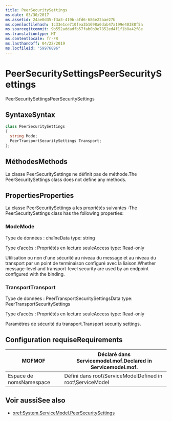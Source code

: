 ```yaml
---
title: PeerSecuritySettings
ms.date: 03/30/2017
ms.assetid: 24ae0d35-f3a3-419b-afd6-686e22aae27b
ms.openlocfilehash: 1c33e1ce710fea3b1698a6dab47a199e40388f5a
ms.sourcegitcommit: 9b552addadfb57fab0b9e7852ed4f1f1b8a42f8e
ms.translationtype: HT
ms.contentlocale: fr-FR
ms.lasthandoff: 04/22/2019
ms.locfileid: "59976896"
---
```

# <a name="peersecuritysettings"></a><span data-ttu-id="36122-102">PeerSecuritySettings</span><span class="sxs-lookup"><span data-stu-id="36122-102">PeerSecuritySettings</span></span>
<span data-ttu-id="36122-103">PeerSecuritySettings</span><span class="sxs-lookup"><span data-stu-id="36122-103">PeerSecuritySettings</span></span>  
  
## <a name="syntax"></a><span data-ttu-id="36122-104">Syntaxe</span><span class="sxs-lookup"><span data-stu-id="36122-104">Syntax</span></span>  
  
```csharp
class PeerSecuritySettings  
{  
  string Mode;  
  PeerTransportSecuritySettings Transport;  
};  
```  
  
## <a name="methods"></a><span data-ttu-id="36122-105">Méthodes</span><span class="sxs-lookup"><span data-stu-id="36122-105">Methods</span></span>  
 <span data-ttu-id="36122-106">La classe PeerSecuritySettings ne définit pas de méthode.</span><span class="sxs-lookup"><span data-stu-id="36122-106">The PeerSecuritySettings class does not define any methods.</span></span>  
  
## <a name="properties"></a><span data-ttu-id="36122-107">Properties</span><span class="sxs-lookup"><span data-stu-id="36122-107">Properties</span></span>  
 <span data-ttu-id="36122-108">La classe PeerSecuritySettings a les propriétés suivantes :</span><span class="sxs-lookup"><span data-stu-id="36122-108">The PeerSecuritySettings class has the following properties:</span></span>  
  
### <a name="mode"></a><span data-ttu-id="36122-109">Mode</span><span class="sxs-lookup"><span data-stu-id="36122-109">Mode</span></span>  
 <span data-ttu-id="36122-110">Type de données : chaîne</span><span class="sxs-lookup"><span data-stu-id="36122-110">Data type: string</span></span>  
  
 <span data-ttu-id="36122-111">Type d’accès : Propriétés en lecture seule</span><span class="sxs-lookup"><span data-stu-id="36122-111">Access type: Read-only</span></span>  
  
 <span data-ttu-id="36122-112">Utilisation ou non d'une sécurité au niveau du message et au niveau du transport par un point de terminaison configuré avec la liaison.</span><span class="sxs-lookup"><span data-stu-id="36122-112">Whether message-level and transport-level security are used by an endpoint configured with the binding.</span></span>  
  
### <a name="transport"></a><span data-ttu-id="36122-113">Transport</span><span class="sxs-lookup"><span data-stu-id="36122-113">Transport</span></span>  
 <span data-ttu-id="36122-114">Type de données : PeerTransportSecuritySettings</span><span class="sxs-lookup"><span data-stu-id="36122-114">Data type: PeerTransportSecuritySettings</span></span>  
  
 <span data-ttu-id="36122-115">Type d’accès : Propriétés en lecture seule</span><span class="sxs-lookup"><span data-stu-id="36122-115">Access type: Read-only</span></span>  
  
 <span data-ttu-id="36122-116">Paramètres de sécurité du transport.</span><span class="sxs-lookup"><span data-stu-id="36122-116">Transport security settings.</span></span>  
  
## <a name="requirements"></a><span data-ttu-id="36122-117">Configuration requise</span><span class="sxs-lookup"><span data-stu-id="36122-117">Requirements</span></span>  
  
|<span data-ttu-id="36122-118">MOF</span><span class="sxs-lookup"><span data-stu-id="36122-118">MOF</span></span>|<span data-ttu-id="36122-119">Déclaré dans Servicemodel.mof.</span><span class="sxs-lookup"><span data-stu-id="36122-119">Declared in Servicemodel.mof.</span></span>|  
|---------|-----------------------------------|  
|<span data-ttu-id="36122-120">Espace de noms</span><span class="sxs-lookup"><span data-stu-id="36122-120">Namespace</span></span>|<span data-ttu-id="36122-121">Défini dans root\ServiceModel</span><span class="sxs-lookup"><span data-stu-id="36122-121">Defined in root\ServiceModel</span></span>|  
  
## <a name="see-also"></a><span data-ttu-id="36122-122">Voir aussi</span><span class="sxs-lookup"><span data-stu-id="36122-122">See also</span></span>

- <xref:System.ServiceModel.PeerSecuritySettings>
